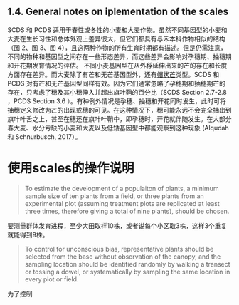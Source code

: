 ## 1.4. General notes on iplementation of the scales

SCDS 和 PCDS 适用于春性或冬性的小麦和大麦作物。虽然不同基因型的小麦和大麦在生长习性和总体外观上差异很大，但它们都具有与禾本科作物相似的结构（图 2、图 3、图 4），且这两种作物的所有生育时期都有描述。但是仍需注意，不同的物种和基因型之间存在一些形态差异，而这些差异会影响对孕穗期、抽穗期和开花期发育情况的评估。
不同小麦基因型在从外稃延伸出来的芒的存在和长度方面存在差异。而大麦除了有芒和无芒基因型外，还有[帽状芒](https://www.mdpi.com/diversity/diversity-09-00021/article_deploy/html/images/diversity-09-00021-g005.png)类型。SCDS 和 PCDS 对有芒和无芒基因型同样有效。因为它们通常忽略了孕穗期和抽穗期芒的存在，只考虑了穗及其小穗伸入并超出旗叶鞘的百分比（SCDS Section 2.7-2.8 ，PCDS Section 3.6 ）。有种例外情况是孕穗、抽穗和开花同时发生，此时可将抽穗定义修改为芒的出现或穗的可见。在这种情况下，穗可能永远不会完全抽出到旗叶叶舌之上，甚至在穗还在旗叶叶鞘中，即孕穗时，开花就伴随发生。在大部分春大麦、水分亏缺的小麦和大麦以及低矮基因型中都能观察到这种现象 (Alqudah 和 Schnurbusch, 2017）。
# 使用scales的操作说明

> To estimate the development of a populaiton of plants, a minimum sample size of ten plants from a field, or three plants from an experimental plot (assuming treatment plots are replicated at least three times, therefore giving a total of nine plants), should be chosen.

要测量群体发育进程，至少大田取样10株，或者说每个小区取3株，这样3个重复就能得到9株。

> To control for unconscious bias, representative plants should be selected from the base without observation of the canopy, and the sampling location should be identified randomly by walking a transect or tossing a dowel, or systematically by sampling the same location in every plot or field.

为了控制
